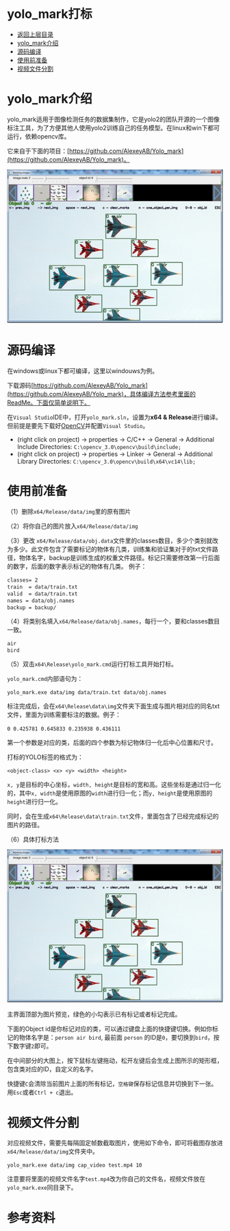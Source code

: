 # yolo_mark打标

* [返回上层目录](../yolo.md)
* [yolo_mark介绍](#yolo_mark介绍)
* [源码编译](#源码编译)
* [使用前准备](#使用前准备)
* [视频文件分割](#视频文件分割)



# yolo_mark介绍

yolo_mark适用于图像检测任务的数据集制作，它是yolo2的团队开源的一个图像标注工具，为了方便其他人使用yolo2训练自己的任务模型。在linux和win下都可运行，依赖opencv库。

它来自于下面的项目：[https://github.com/AlexeyAB/Yolo_mark](https://github.com/AlexeyAB/Yolo_mark)。

![yolo_mark](pic/yolo_mark.jpg)

# 源码编译

在windows或linux下都可编译，这里以windouws为例。

下载源码[https://github.com/AlexeyAB/Yolo_mark](https://github.com/AlexeyAB/Yolo_mark)，具体编译方法参考里面的ReadMe。下面仅简单说明下。

在`Visual Studio`IDE中，打开`yolo_mark.sln`，设置为**x64 & Release**进行编译。但前提是要先下载好[OpenCV](https://sourceforge.net/projects/opencvlibrary/)并配置`Visual Studio`。

- (right click on project) -> properties -> C/C++ -> General -> Additional Include Directories: `C:\opencv_3.0\opencv\build\include;`
- (right click on project) -> properties -> Linker -> General -> Additional Library Directories: `C:\opencv_3.0\opencv\build\x64\vc14\lib;`

# 使用前准备

（1）删除`x64/Release/data/img`里的原有图片

（2）将你自己的图片放入`x64/Release/data/img`

（3）更改 `x64/Release/data/obj.data`文件里的classes数目，多少个类别就改为多少。此文件包含了需要标记的物体有几类，训练集和验证集对于的txt文件路径，物体名字，backup是训练生成的权重文件路径。标记只需要修改第一行后面的数字，后面的数字表示标记的物体有几类。 例子：

```
classes= 2
train  = data/train.txt
valid  = data/train.txt
names = data/obj.names
backup = backup/
```

（4）将类别名填入`x64/Release/data/obj.names`，每行一个，要和classes数目一致。

```
air
bird
```

（5）双击`x64\Release\yolo_mark.cmd`运行打标工具开始打标。

`yolo_mark.cmd`内部语句为：

```shell
yolo_mark.exe data/img data/train.txt data/obj.names
```

标注完成后，会在`x64\Release\data\img`文件夹下面生成与图片相对应的同名txt文件，里面为训练需要标注的数据。例子：

`0 0.425781 0.645833 0.235938 0.436111`

第一个参数是对应的类，后面的四个参数为标记物体归一化后中心位置和尺寸。

打标的YOLO标签的格式为：

```
<object-class> <x> <y> <width> <height>
```

`x, y`是目标的中心坐标，`width, height`是目标的宽和高。这些坐标是通过归一化的，其中`x, width`是使用原图的`width`进行归一化；而`y, height`是使用原图的`height`进行归一化。

同时，会在生成`x64\Release\data\train.txt`文件，里面包含了已经完成标记的图片的路径。

（6）具体打标方法

![yolo_mark](pic/yolo_mark.jpg)

主界面顶部为图片预览，绿色的小勾表示已有标记或者标记完成。

下面的Object id是你标记对应的类，可以通过键盘上面的快捷键切换。例如你标记的物体名字是：`person air bird`, 最前面 `person` 的ID是`0`，要切换到`bird`，按下数字键`2`即可。

在中间部分的大图上，按下鼠标左键拖动，松开左键后会生成上图所示的矩形框，包含类对应的ID，自定义的名字。

快捷键`C`会清除当前图片上面的所有标记，`空格键`保存标记信息并切换到下一张。用`Esc`或者`Ctrl + c`退出。

# 视频文件分割

对应视频文件，需要先每隔固定帧数截取图片，使用如下命令，即可将截图存放进`x64/Release/data/img`文件夹中。

```
yolo_mark.exe data/img cap_video test.mp4 10
```

注意要将里面的视频文件名字`test.mp4`改为你自己的文件名，视频文件放在`yolo_mark.exe`同目录下。

# 参考资料











